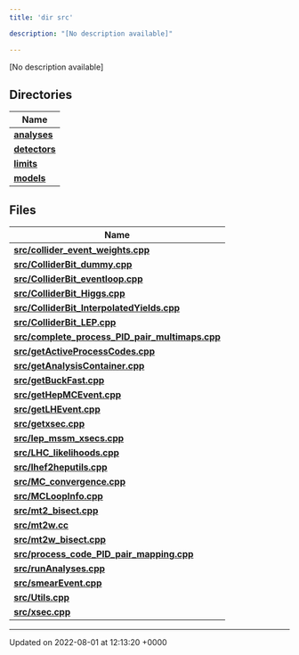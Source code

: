```yaml
---
title: 'dir src'

description: "[No description available]"

---
```







[No description available]

## Directories

| Name           |
| -------------- |
| **[analyses](/documentation/code/files/dir_ebf4efc09232e9b3baff73345d00af17/#dir-analyses)**  |
| **[detectors](/documentation/code/files/dir_ec0001d0a47d8f5e87814a0c290a00e6/#dir-detectors)**  |
| **[limits](/documentation/code/files/dir_43317e43f0d2f00527788176b6ed19bf/#dir-limits)**  |
| **[models](/documentation/code/files/dir_6a2ef1661f87480de03fb9e3f0a6d5bc/#dir-models)**  |

## Files

| Name           |
| -------------- |
| **[src/collider_event_weights.cpp](/documentation/code/files/collider__event__weights_8cpp/#file-collider-event-weights.cpp)**  |
| **[src/ColliderBit_dummy.cpp](/documentation/code/files/colliderbit__dummy_8cpp/#file-colliderbit-dummy.cpp)**  |
| **[src/ColliderBit_eventloop.cpp](/documentation/code/files/colliderbit__eventloop_8cpp/#file-colliderbit-eventloop.cpp)**  |
| **[src/ColliderBit_Higgs.cpp](/documentation/code/files/colliderbit__higgs_8cpp/#file-colliderbit-higgs.cpp)**  |
| **[src/ColliderBit_InterpolatedYields.cpp](/documentation/code/files/colliderbit__interpolatedyields_8cpp/#file-colliderbit-interpolatedyields.cpp)**  |
| **[src/ColliderBit_LEP.cpp](/documentation/code/files/colliderbit__lep_8cpp/#file-colliderbit-lep.cpp)**  |
| **[src/complete_process_PID_pair_multimaps.cpp](/documentation/code/files/complete__process__pid__pair__multimaps_8cpp/#file-complete-process-pid-pair-multimaps.cpp)**  |
| **[src/getActiveProcessCodes.cpp](/documentation/code/files/getactiveprocesscodes_8cpp/#file-getactiveprocesscodes.cpp)**  |
| **[src/getAnalysisContainer.cpp](/documentation/code/files/getanalysiscontainer_8cpp/#file-getanalysiscontainer.cpp)**  |
| **[src/getBuckFast.cpp](/documentation/code/files/getbuckfast_8cpp/#file-getbuckfast.cpp)**  |
| **[src/getHepMCEvent.cpp](/documentation/code/files/gethepmcevent_8cpp/#file-gethepmcevent.cpp)**  |
| **[src/getLHEvent.cpp](/documentation/code/files/getlhevent_8cpp/#file-getlhevent.cpp)**  |
| **[src/getxsec.cpp](/documentation/code/files/getxsec_8cpp/#file-getxsec.cpp)**  |
| **[src/lep_mssm_xsecs.cpp](/documentation/code/files/lep__mssm__xsecs_8cpp/#file-lep-mssm-xsecs.cpp)**  |
| **[src/LHC_likelihoods.cpp](/documentation/code/files/lhc__likelihoods_8cpp/#file-lhc-likelihoods.cpp)**  |
| **[src/lhef2heputils.cpp](/documentation/code/files/lhef2heputils_8cpp/#file-lhef2heputils.cpp)**  |
| **[src/MC_convergence.cpp](/documentation/code/files/mc__convergence_8cpp/#file-mc-convergence.cpp)**  |
| **[src/MCLoopInfo.cpp](/documentation/code/files/mcloopinfo_8cpp/#file-mcloopinfo.cpp)**  |
| **[src/mt2_bisect.cpp](/documentation/code/files/mt2__bisect_8cpp/#file-mt2-bisect.cpp)**  |
| **[src/mt2w.cc](/documentation/code/files/mt2w_8cc/#file-mt2w.cc)**  |
| **[src/mt2w_bisect.cpp](/documentation/code/files/mt2w__bisect_8cpp/#file-mt2w-bisect.cpp)**  |
| **[src/process_code_PID_pair_mapping.cpp](/documentation/code/files/process__code__pid__pair__mapping_8cpp/#file-process-code-pid-pair-mapping.cpp)**  |
| **[src/runAnalyses.cpp](/documentation/code/files/runanalyses_8cpp/#file-runanalyses.cpp)**  |
| **[src/smearEvent.cpp](/documentation/code/files/smearevent_8cpp/#file-smearevent.cpp)**  |
| **[src/Utils.cpp](/documentation/code/files/utils_8cpp/#file-utils.cpp)**  |
| **[src/xsec.cpp](/documentation/code/files/xsec_8cpp/#file-xsec.cpp)**  |






-------------------------------

Updated on 2022-08-01 at 12:13:20 +0000
